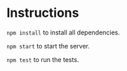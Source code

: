 # Instructions

`npm install` to install all dependencies.

`npm start` to start the server.

`npm test` to run the tests.